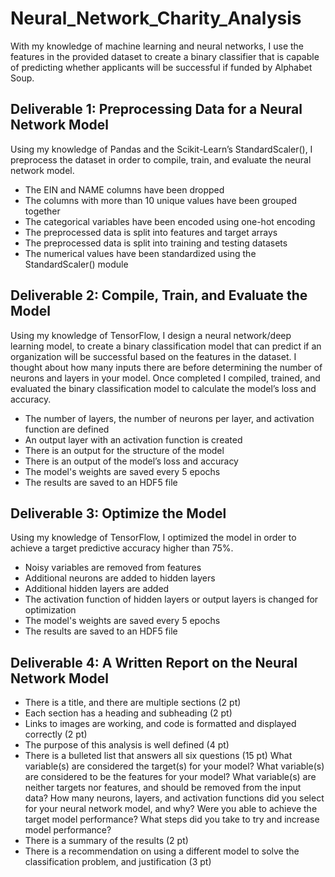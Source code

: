 # Neural_Network_Charity_Analysis
With my knowledge of machine learning and neural networks, I use the features in the provided dataset to create a binary classifier that is capable of predicting whether applicants will be successful if funded by Alphabet Soup.
## Deliverable 1: Preprocessing Data for a Neural Network Model
Using my knowledge of Pandas and the Scikit-Learn’s StandardScaler(), I preprocess the dataset in order to compile, train, and evaluate the neural network model.
- The EIN and NAME columns have been dropped
- The columns with more than 10 unique values have been grouped together
- The categorical variables have been encoded using one-hot encoding
- The preprocessed data is split into features and target arrays
- The preprocessed data is split into training and testing datasets
- The numerical values have been standardized using the StandardScaler() module
## Deliverable 2: Compile, Train, and Evaluate the Model
Using my knowledge of TensorFlow, I design a neural network/deep learning model, to create a binary classification model that can predict if an organization will be successful based on the features in the dataset. I thought about how many inputs there are before determining the number of neurons and layers in your model. Once completed I compiled, trained, and evaluated the binary classification model to calculate the model’s loss and accuracy.
- The number of layers, the number of neurons per layer, and activation function are defined
- An output layer with an activation function is created
- There is an output for the structure of the model
- There is an output of the model’s loss and accuracy
- The model's weights are saved every 5 epochs
- The results are saved to an HDF5 file
## Deliverable 3: Optimize the Model
Using my knowledge of TensorFlow, I optimized the model in order to achieve a target predictive accuracy higher than 75%. 
- Noisy variables are removed from features
- Additional neurons are added to hidden layers
- Additional hidden layers are added
- The activation function of hidden layers or output layers is changed for optimization
- The model's weights are saved every 5 epochs
- The results are saved to an HDF5 file
## Deliverable 4: A Written Report on the Neural Network Model
- There is a title, and there are multiple sections (2 pt)
- Each section has a heading and subheading (2 pt)
- Links to images are working, and code is formatted and displayed correctly (2 pt)
- The purpose of this analysis is well defined (4 pt)
- There is a bulleted list that answers all six questions (15 pt)
What variable(s) are considered the target(s) for your model?
What variable(s) are considered to be the features for your model?
What variable(s) are neither targets nor features, and should be removed from the input data?
How many neurons, layers, and activation functions did you select for your neural network model, and why?
Were you able to achieve the target model performance?
What steps did you take to try and increase model performance?
- There is a summary of the results (2 pt)
- There is a recommendation on using a different model to solve the classification problem, and justification (3 pt)
